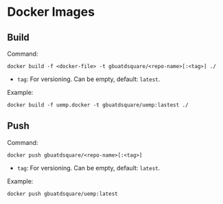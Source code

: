 # Docker Images

## Build

Command:

```
docker build -f <docker-file> -t gbuatdsquare/<repo-name>[:<tag>] ./
```

- `tag`: For versioning. Can be empty, default: `latest`.

Example:

```
docker build -f uemp.docker -t gbuatdsquare/uemp:lastest ./
```

## Push

Command:

```
docker push gbuatdsquare/<repo-name>[:<tag>]
```

- `tag`: For versioning. Can be empty, default: `latest`.

Example:

```
docker push gbuatdsquare/uemp:latest
```